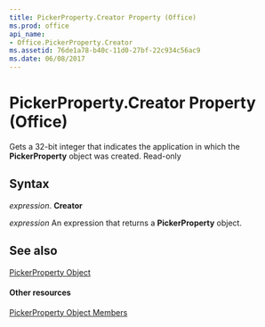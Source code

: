 ```yaml
---
title: PickerProperty.Creator Property (Office)
ms.prod: office
api_name:
- Office.PickerProperty.Creator
ms.assetid: 76de1a78-b40c-11d0-27bf-22c934c56ac9
ms.date: 06/08/2017
---
```



# PickerProperty.Creator Property (Office)

Gets a 32-bit integer that indicates the application in which the  **PickerProperty** object was created. Read-only


## Syntax

 _expression_. **Creator**

 _expression_ An expression that returns a **PickerProperty** object.


## See also


[PickerProperty Object](pickerproperty-object-office.md)
#### Other resources


[PickerProperty Object Members](pickerproperty-members-office.md)

